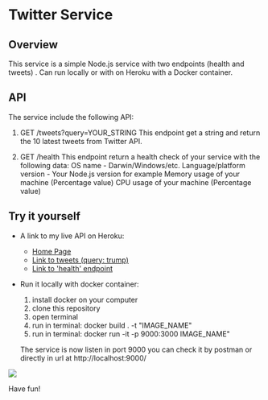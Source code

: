 # Twitter Service 

## Overview
This service is a simple Node.js service with two endpoints (health and tweets) .
Can run locally or with on Heroku with a Docker container.


## API	
The service include the following API:

1. GET /tweets?query=YOUR_STRING
This endpoint get a string and return the 10 latest tweets from Twitter API.

2. GET /health
This endpoint return a health check of your service with the following data:
	OS name - Darwin/Windows/etc.
	Language/platform version - Your Node.js version for example
	Memory usage of your machine (Percentage value)
	CPU usage of your machine (Percentage value)	

## Try it yourself
- A link to my live API on Heroku:
	- <a href="https://autodesk-assignment.herokuapp.com/"> Home Page</a>
	- <a href="https://autodesk-assignment.herokuapp.com/tweets?query=trump/"> Link to tweets (query: trump) </a>
	- <a href="https://autodesk-assignment.herokuapp.com/health/"> Link to 'health' endpoint </a>
		
- Run it locally with docker container:
	1. install docker on your computer
	2. clone this repository
	3. open terminal
	4. run in terminal: docker build . -t "IMAGE_NAME"
	5. run in terminal: docker run -it -p 9000:3000 IMAGE_NAME"

	The service is now listen in port 9000 
	you can check it by postman or directly in url at http://localhost:9000/

<a><img src="https://www.europanostra.org/wp-content/uploads/2017/09/2017-09-Twitter-logo.png"></a>

Have fun!
